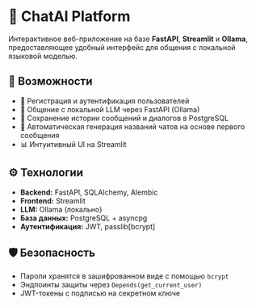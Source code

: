 # 🧠 ChatAI Platform

Интерактивное веб-приложение на базе **FastAPI**, **Streamlit** и **Ollama**, предоставляющее удобный интерфейс для общения с локальной языковой моделью.

## 🚀 Возможности

- 🔐 Регистрация и аутентификация пользователей  
- 💬 Общение с локальной LLM через FastAPI (Ollama)  
- 📝 Сохранение истории сообщений и диалогов в PostgreSQL  
- 🧠 Автоматическая генерация названий чатов на основе первого сообщения  
- 📊 Интуитивный UI на Streamlit

## ⚙️ Технологии

- **Backend:** FastAPI, SQLAlchemy, Alembic  
- **Frontend:** Streamlit  
- **LLM:** Ollama (локально)  
- **База данных:** PostgreSQL + asyncpg  
- **Аутентификация:** JWT, passlib[bcrypt]  

## 🛡️ Безопасность

- Пароли хранятся в зашифрованном виде с помощью `bcrypt`  
- Эндпоинты защиты через `Depends(get_current_user)`  
- JWT-токены с подписью на секретном ключе
